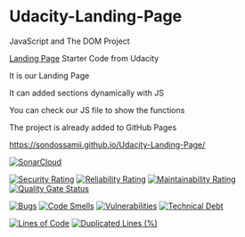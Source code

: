 # Udacity-Landing-Page
JavaScript and The DOM Project

[Landing Page](https://github.com/udacity/fend/tree/refresh-2019/projects/landing-page) Starter Code from Udacity


It is our Landing Page

It can added sections dynamically with JS

You can check our JS file to show the functions

The project is already added to GitHub Pages

https://sondossamii.github.io/Udacity-Landing-Page/


[![SonarCloud](https://sonarcloud.io/images/project_badges/sonarcloud-white.svg)](https://sonarcloud.io/dashboard?id=SondosSamii_Udacity-Landing-Page)

[![Security Rating](https://sonarcloud.io/api/project_badges/measure?project=SondosSamii_Udacity-Landing-Page&metric=security_rating)](https://sonarcloud.io/dashboard?id=SondosSamii_Udacity-Landing-Page)
[![Reliability Rating](https://sonarcloud.io/api/project_badges/measure?project=SondosSamii_Udacity-Landing-Page&metric=reliability_rating)](https://sonarcloud.io/dashboard?id=SondosSamii_Udacity-Landing-Page)
[![Maintainability Rating](https://sonarcloud.io/api/project_badges/measure?project=SondosSamii_Udacity-Landing-Page&metric=sqale_rating)](https://sonarcloud.io/dashboard?id=SondosSamii_Udacity-Landing-Page)
[![Quality Gate Status](https://sonarcloud.io/api/project_badges/measure?project=SondosSamii_Udacity-Landing-Page&metric=alert_status)](https://sonarcloud.io/dashboard?id=SondosSamii_Udacity-Landing-Page)

[![Bugs](https://sonarcloud.io/api/project_badges/measure?project=SondosSamii_Udacity-Landing-Page&metric=bugs)](https://sonarcloud.io/dashboard?id=SondosSamii_Udacity-Landing-Page)
[![Code Smells](https://sonarcloud.io/api/project_badges/measure?project=SondosSamii_Udacity-Landing-Page&metric=code_smells)](https://sonarcloud.io/dashboard?id=SondosSamii_Udacity-Landing-Page)
[![Vulnerabilities](https://sonarcloud.io/api/project_badges/measure?project=SondosSamii_Udacity-Landing-Page&metric=vulnerabilities)](https://sonarcloud.io/dashboard?id=SondosSamii_Udacity-Landing-Page)
[![Technical Debt](https://sonarcloud.io/api/project_badges/measure?project=SondosSamii_Udacity-Landing-Page&metric=sqale_index)](https://sonarcloud.io/dashboard?id=SondosSamii_Udacity-Landing-Page)

[![Lines of Code](https://sonarcloud.io/api/project_badges/measure?project=SondosSamii_Udacity-Landing-Page&metric=ncloc)](https://sonarcloud.io/dashboard?id=SondosSamii_Udacity-Landing-Page)
[![Duplicated Lines (%)](https://sonarcloud.io/api/project_badges/measure?project=SondosSamii_Udacity-Landing-Page&metric=duplicated_lines_density)](https://sonarcloud.io/dashboard?id=SondosSamii_Udacity-Landing-Page)
